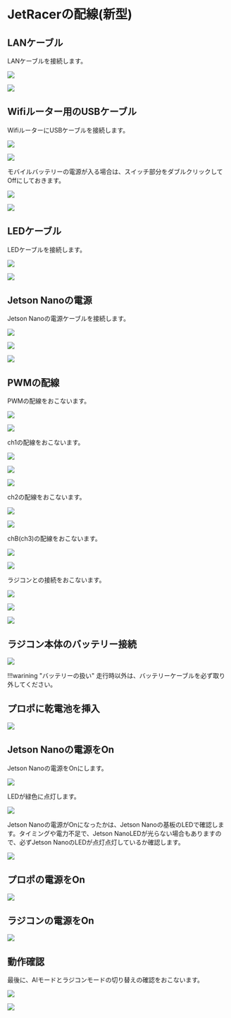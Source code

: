 # JetRacerの配線(新型)

## LANケーブル

LANケーブルを接続します。

![](./img/line2_001.jpg)

![](./img/line2_002.jpg)

## Wifiルーター用のUSBケーブル

WifiルーターにUSBケーブルを接続します。

![](./img/line2_003.jpg)

![](./img/line2_004.jpg)

モバイルバッテリーの電源が入る場合は、スイッチ部分をダブルクリックしてOffにしておきます。

![](./img/line2_009.jpg)

![](./img/line2_010.jpg)

## LEDケーブル

LEDケーブルを接続します。

![](./img/line2_005.jpg)

![](./img/line2_006.jpg)

## Jetson Nanoの電源

Jetson Nanoの電源ケーブルを接続します。

![](./img/line2_007.jpg)

![](./img/line2_008.jpg)

![](./img/line2_009.jpg)

## PWMの配線

PWMの配線をおこないます。

![](./img/line2_011.jpg)

![](./img/line2_012.jpg)

ch1の配線をおこないます。

![](./img/line2_013.jpg)

![](./img/line2_014.jpg)

![](./img/line2_015.jpg)

ch2の配線をおこないます。

![](./img/line2_016.jpg)

![](./img/line2_017.jpg)

chB(ch3)の配線をおこないます。

![](./img/line2_018.jpg)

![](./img/line2_019.jpg)

ラジコンとの接続をおこないます。

![](./img/line2_020_2.jpg)

![](./img/line2_021.jpg)

![](./img/line2_022.jpg)

## ラジコン本体のバッテリー接続

![](./img/line2_023.jpg)

!!!warining "バッテリーの扱い"
	走行時以外は、バッテリーケーブルを必ず取り外してください。

## プロポに乾電池を挿入

![](./img/line2_024.jpg)


## Jetson Nanoの電源をOn

Jetson Nanoの電源をOnにします。

![](./img/line2_025.jpg)

LEDが緑色に点灯します。

![](./img/line2_026.jpg)

Jetson Nanoの電源がOnになったかは、Jetson Nanoの基板のLEDで確認します。タイミングや電力不足で、Jetson NanoLEDが光らない場合もありますので、必ずJetson NanoのLEDが点灯点灯しているか確認します。

![](./img/line2_027.jpg)

## プロポの電源をOn

![](./img/line2_028.jpg)

## ラジコンの電源をOn

![](./img/line2_029.jpg)

## 動作確認

最後に、AIモードとラジコンモードの切り替えの確認をおこないます。

![](./img/line2_030.jpg)

![](./img/line2_031.jpg)


